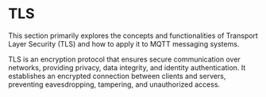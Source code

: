 # TLS

This section primarily explores the concepts and functionalities of Transport Layer Security (TLS) and how to apply it to MQTT messaging systems.

TLS is an encryption protocol that ensures secure communication over networks, providing privacy, data integrity, and identity authentication. It establishes an encrypted connection between clients and servers, preventing eavesdropping, tampering, and unauthorized access.